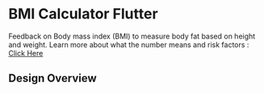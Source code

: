
# BMI Calculator Flutter

Feedback on Body mass index (BMI) to measure body fat based on height and weight. Learn more about what the number means and risk factors : [Click Here](https://www.nhlbi.nih.gov/health/educational/lose_wt/risk.htm)


## Design Overview

